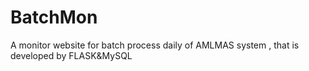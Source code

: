 # BatchMon
A monitor website for batch process daily of AMLMAS system , that is developed by FLASK&MySQL
